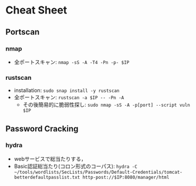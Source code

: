 # Cheat Sheet


## Portscan

### nmap
- 全ポートスキャン: `nmap -sS -A -T4 -Pn -p- $IP`

### rustscan
- installation: `sudo snap install -y rustscan`
- 全ポートスキャン: `rustscan -a $IP -- -Pn -A`
  - その後簡易的に脆弱性探し: `sudo nmap -sS -A -p[port] --script vuln $IP`

## Password Cracking

### hydra
- webサービスで総当たりする，
- Basic認証総当たり(コロン形式のコーパス): `hydra -C ~/tools/wordlists/SecLists/Passwords/Default-Credentials/tomcat-betterdefaultpasslist.txt http-post://$IP:8080/manager/html`
